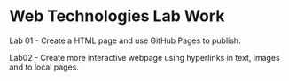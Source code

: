 # Web Technologies Lab Work

Lab 01 - Create a HTML page and use GitHub Pages to publish.

Lab02 - Create more interactive webpage using hyperlinks in text, images and to local pages.
